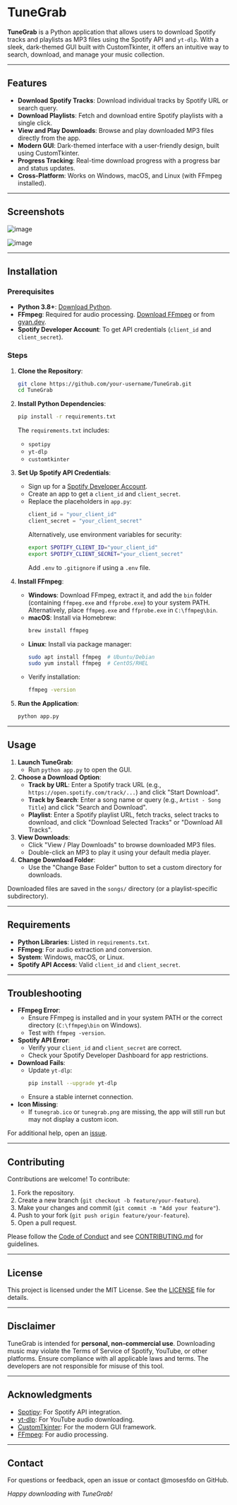 # TuneGrab

**TuneGrab** is a Python application that allows users to download Spotify tracks and playlists as MP3 files using the Spotify API and `yt-dlp`. With a sleek, dark-themed GUI built with CustomTkinter, it offers an intuitive way to search, download, and manage your music collection.

---

## Features

- **Download Spotify Tracks**: Download individual tracks by Spotify URL or search query.
- **Download Playlists**: Fetch and download entire Spotify playlists with a single click.
- **View and Play Downloads**: Browse and play downloaded MP3 files directly from the app.
- **Modern GUI**: Dark-themed interface with a user-friendly design, built using CustomTkinter.
- **Progress Tracking**: Real-time download progress with a progress bar and status updates.
- **Cross-Platform**: Works on Windows, macOS, and Linux (with FFmpeg installed).

---

## Screenshots

![image](https://github.com/user-attachments/assets/b5381964-3d20-4f36-a9a9-c2eede32b6cd)

![image](https://github.com/user-attachments/assets/69c2646e-c236-4965-b109-aed8640861a3)





---

## Installation

### Prerequisites
- **Python 3.8+**: [Download Python](https://www.python.org/downloads/).
- **FFmpeg**: Required for audio processing. [Download FFmpeg](https://ffmpeg.org/download.html) or from [gyan.dev](https://www.gyan.dev/ffmpeg/builds/).
- **Spotify Developer Account**: To get API credentials (`client_id` and `client_secret`).

### Steps
1. **Clone the Repository**:
   ```bash
   git clone https://github.com/your-username/TuneGrab.git
   cd TuneGrab
   ```

2. **Install Python Dependencies**:
   ```bash
   pip install -r requirements.txt
   ```
   The `requirements.txt` includes:
   - `spotipy`
   - `yt-dlp`
   - `customtkinter`

3. **Set Up Spotify API Credentials**:
   - Sign up for a [Spotify Developer Account](https://developer.spotify.com).
   - Create an app to get a `client_id` and `client_secret`.
   - Replace the placeholders in `app.py`:
     ```python
     client_id = "your_client_id"
     client_secret = "your_client_secret"
     ```
     Alternatively, use environment variables for security:
     ```bash
     export SPOTIFY_CLIENT_ID="your_client_id"
     export SPOTIFY_CLIENT_SECRET="your_client_secret"
     ```
     Add `.env` to `.gitignore` if using a `.env` file.

4. **Install FFmpeg**:
   - **Windows**: Download FFmpeg, extract it, and add the `bin` folder (containing `ffmpeg.exe` and `ffprobe.exe`) to your system PATH. Alternatively, place `ffmpeg.exe` and `ffprobe.exe` in `C:\ffmpeg\bin`.
   - **macOS**: Install via Homebrew:
     ```bash
     brew install ffmpeg
     ```
   - **Linux**: Install via package manager:
     ```bash
     sudo apt install ffmpeg  # Ubuntu/Debian
     sudo yum install ffmpeg  # CentOS/RHEL
     ```
   - Verify installation:
     ```bash
     ffmpeg -version
     ```

5. **Run the Application**:
   ```bash
   python app.py
   ```

---

## Usage

1. **Launch TuneGrab**:
   - Run `python app.py` to open the GUI.
2. **Choose a Download Option**:
   - **Track by URL**: Enter a Spotify track URL (e.g., `https://open.spotify.com/track/...`) and click "Start Download".
   - **Track by Search**: Enter a song name or query (e.g., `Artist - Song Title`) and click "Search and Download".
   - **Playlist**: Enter a Spotify playlist URL, fetch tracks, select tracks to download, and click "Download Selected Tracks" or "Download All Tracks".
3. **View Downloads**:
   - Click "View / Play Downloads" to browse downloaded MP3 files.
   - Double-click an MP3 to play it using your default media player.
4. **Change Download Folder**:
   - Use the "Change Base Folder" button to set a custom directory for downloads.

Downloaded files are saved in the `songs/` directory (or a playlist-specific subdirectory).

---

## Requirements

- **Python Libraries**: Listed in `requirements.txt`.
- **FFmpeg**: For audio extraction and conversion.
- **System**: Windows, macOS, or Linux.
- **Spotify API Access**: Valid `client_id` and `client_secret`.

---

## Troubleshooting

- **FFmpeg Error**:
  - Ensure FFmpeg is installed and in your system PATH or the correct directory (`C:\ffmpeg\bin` on Windows).
  - Test with `ffmpeg -version`.
- **Spotify API Error**:
  - Verify your `client_id` and `client_secret` are correct.
  - Check your Spotify Developer Dashboard for app restrictions.
- **Download Fails**:
  - Update `yt-dlp`:
    ```bash
    pip install --upgrade yt-dlp
    ```
  - Ensure a stable internet connection.
- **Icon Missing**:
  - If `tunegrab.ico` or `tunegrab.png` are missing, the app will still run but may not display a custom icon.

For additional help, open an [issue](https://github.com/your-username/TuneGrab/issues).

---

## Contributing

Contributions are welcome! To contribute:
1. Fork the repository.
2. Create a new branch (`git checkout -b feature/your-feature`).
3. Make your changes and commit (`git commit -m "Add your feature"`).
4. Push to your fork (`git push origin feature/your-feature`).
5. Open a pull request.

Please follow the [Code of Conduct](CODE_OF_CONDUCT.md) and see [CONTRIBUTING.md](CONTRIBUTING.md) for guidelines.

---

## License

This project is licensed under the MIT License. See the [LICENSE](LICENSE) file for details.

---

## Disclaimer

TuneGrab is intended for **personal, non-commercial use**. Downloading music may violate the Terms of Service of Spotify, YouTube, or other platforms. Ensure compliance with all applicable laws and terms. The developers are not responsible for misuse of this tool.

---

## Acknowledgments

- [Spotipy](https://spotipy.readthedocs.io/): For Spotify API integration.
- [yt-dlp](https://github.com/yt-dlp/yt-dlp): For YouTube audio downloading.
- [CustomTkinter](https://github.com/TomSchimansky/CustomTkinter): For the modern GUI framework.
- [FFmpeg](https://ffmpeg.org/): For audio processing.

---

## Contact

For questions or feedback, open an issue or contact @mosesfdo on GitHub.

*Happy downloading with TuneGrab!*
